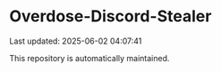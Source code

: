 # Overdose-Discord-Stealer

Last updated: 2025-06-02 04:07:41

This repository is automatically maintained.
